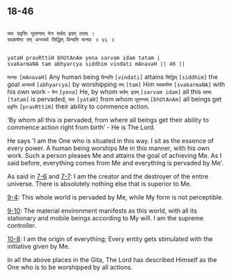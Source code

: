 ## 18-46


```shloka-sa

यतः प्रवृत्तिः भूतानाम् येन सर्वम् इदम् ततम् ।
स्वकर्मणा तम् अभ्यर्च्य सिद्धिम् विन्दति मानवः ॥ ४६ ॥

```
```shloka-sa-hk

yataH pravRttiH bhUtAnAm yena sarvam idam tatam |
svakarmaNA tam abhyarcya siddhim vindati mAnavaH || 46 ||

```
`मानवः` `[mAnavaH]` Any human being `विन्दति` `[vindati]` attains `सिद्धिम्` `[siddhim]` the goal `अभ्यर्च्य` `[abhyarcya]` by worshipping `तम्` `[tam]` Him `स्वकर्मणा` `[svakarmaNA]` with his own work - `येन` `[yena]` He, by whom `सर्वम् इदम्` `[sarvam idam]` all this `ततम्` `[tatam]` is pervaded, `यतः` `[yataH]` from whom `भूतानाम्` `[bhUtAnAm]` all beings get `प्रवृत्तिः` `[pravRttiH]` their ability to commence action.

‘By whom all this is pervaded, from where all beings get their ability to commence action right from birth’ - He is The Lord. 

He says 'I am the One who is situated in this way. I sit as the essence of every power. A human being worships Me in this manner, with his own work. Such a person pleases Me and attains the goal of achieving Me. As I said before, everything comes from Me and everything is pervaded by Me'.

As said in [7-6](7-6.md) and [7-7](7-7.md): I am the creator and the destroyer of the entire universe. There is absolutely nothing else that is superior to Me.

[9-4](9-4_to_9-5.md): This whole world is pervaded by Me, while My form is not perceptible.

[9-10](9-10.md): The material environment manifests as this world, with all its stationary and mobile beings according to My will. I am the supreme controller. 

[10-8](10-8.md): I am the origin of everything; Every entity gets stimulated with the initiative given by Me.

In all the above places in the Gita, The Lord has described Himself as the One who is to be worshipped by all actions.


